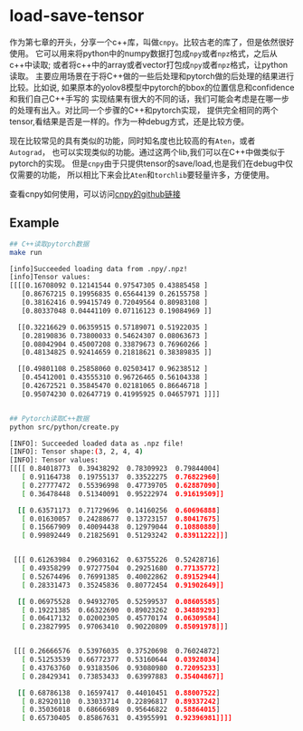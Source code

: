 load-save-tensor
===
作为第七章的开头，分享一个c++库，叫做``cnpy``。比较古老的库了，但是依然很好使用。
它可以用来将python中的numpy数据打包成``npy``或者``npz``格式，之后从c++中读取;
或者将c++中的array或者vector打包成``npy``或者``npz``格式，让python读取。
主要应用场景在于将C++做的一些后处理和pytorch做的后处理的结果进行比较。比如说, 
如果原本的yolov8模型中pytorch的bbox的位置信息和confidence和我们自己C++手写的
实现结果有很大的不同的话，我们可能会考虑是在哪一步的处理有出入。对比同一个步骤的C++和pytorch实现，
提供完全相同的两个tensor,看结果是否是一样的。作为一种debug方式，还是比较方便。

现在比较常见的具有类似的功能，同时知名度也比较高的有``Aten``，或者``Autograd``，
也可以实现类似的功能。通过这两个lib,我们可以在C++中做类似于pytorch的实现。
但是``cnpy``由于只提供tensor的save/load,也是我们在debug中仅仅需要的功能，
所以相比下来会比``Aten``和``torchlib``要轻量许多，方便使用。


查看cnpy如何使用，可以访问[cnpy的github链接](https://github.com/rogersce/cnpy)

## Example
```bash
## C++读取pytorch数据
make run

[info]Succeeded loading data from .npy/.npz!
[info]Tensor values:
[[[[0.16708092 0.12141544 0.97547305 0.43885458 ]
   [0.86767215 0.19956835 0.65644139 0.26155758 ]
   [0.38162416 0.99415749 0.72049564 0.80983108 ]
   [0.80337048 0.04441109 0.07116123 0.19084969 ]]

  [[0.32216629 0.06359515 0.57189071 0.51922035 ]
   [0.28190836 0.73800033 0.54624307 0.08063673 ]
   [0.08042904 0.45007208 0.33879673 0.76960266 ]
   [0.48134825 0.92414659 0.21818621 0.38389835 ]]

  [[0.49801108 0.25858060 0.02503417 0.96238512 ]
   [0.45412001 0.43555310 0.96726465 0.56104338 ]
   [0.42672521 0.35845470 0.02181065 0.86646718 ]
   [0.95074230 0.02647719 0.41995925 0.04657971 ]]]]


## Pytorch读取C++数据
python src/python/create.py

[INFO]: Succeeded loaded data as .npz file!
[INFO]: Tensor shape:(3, 2, 4, 4)
[INFO]: Tensor values:
[[[[ 0.84018773  0.39438292  0.78309923  0.79844004]
   [ 0.91164738  0.19755137  0.33522275  0.76822960]
   [ 0.27777472  0.55396998  0.47739705  0.62887090]
   [ 0.36478448  0.51340091  0.95222974  0.91619509]]

  [[ 0.63571173  0.71729696  0.14160256  0.60696888]
   [ 0.01630057  0.24288677  0.13723157  0.80417675]
   [ 0.15667909  0.40094438  0.12979044  0.10880880]
   [ 0.99892449  0.21825691  0.51293242  0.83911222]]]


 [[[ 0.61263984  0.29603162  0.63755226  0.52428716]
   [ 0.49358299  0.97277504  0.29251680  0.77135772]
   [ 0.52674496  0.76991385  0.40022862  0.89152944]
   [ 0.28331473  0.35245836  0.80772454  0.91902649]]

  [[ 0.06975528  0.94932705  0.52599537  0.08605585]
   [ 0.19221385  0.66322690  0.89023262  0.34889293]
   [ 0.06417132  0.02002305  0.45770174  0.06309584]
   [ 0.23827995  0.97063410  0.90220809  0.85091978]]]


 [[[ 0.26666576  0.53976035  0.37520698  0.76024872]
   [ 0.51253539  0.66772377  0.53160644  0.03928034]
   [ 0.43763760  0.93183506  0.93080980  0.72095233]
   [ 0.28429341  0.73853433  0.63997883  0.35404867]]

  [[ 0.68786138  0.16597417  0.44010451  0.88007522]
   [ 0.82920110  0.33033714  0.22896817  0.89337242]
   [ 0.35036018  0.68666989  0.95646822  0.58864015]
   [ 0.65730405  0.85867631  0.43955991  0.92396981]]]]

```
